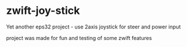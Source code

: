 # zwift-joy-stick
Yet another eps32 project - use 2axis joystick for steer and power input

project was made for fun and testing of some zwift features

